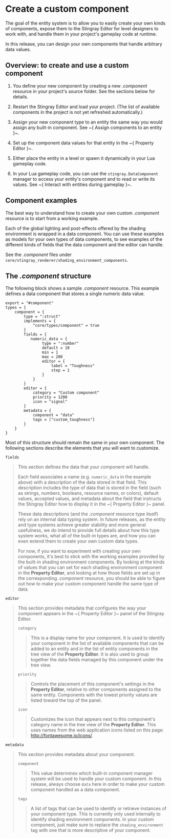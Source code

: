 # Create a custom component

The goal of the entity system is to allow you to easily create your own kinds of components, expose them to the Stingray Editor for level designers to work with, and handle them in your project's gameplay code at runtime.

In this release, you can design your own components that handle arbitrary data values.

## Overview: to create and use a custom component

1.	You define your new component by creating a new *.component* resource in your project's source folder. See the sections below for details.

1.	Restart the Stingray Editor and load your project. (The list of available components in the project is not yet refreshed automatically.)

1.	Assign your new component type to an entity the same way you would assign any built-in component. See ~{ Assign components to an entity }~.

1.	Set up the component data values for that entity in the ~{ Property Editor }~.

1.	Either place the entity in a level or spawn it dynamically in your Lua gameplay code.

1.	In your Lua gameplay code, you can use the `stingray.DataComponent` manager to access your entity's component and to read or write its values. See ~{ Interact with entities during gameplay }~.

## Component examples

The best way to understand how to create your own custom *.component* resource is to start from a working example.

Each of the global lighting and post-effects offered by the shading environment is wrapped in a data component. You can use these examples as models for your own types of data components, to see examples of the different kinds of fields that the data component and the editor can handle.

See the *.component* files under `core/stingray_renderer/shading_environment_components`.

## The *.component* structure

The following block shows a sample *.component* resource. This example defines a data component that stores a single numeric data value.

~~~{sjson}
export = "#component"
types = {
    component = {
        type = ":struct"
        implements = {
            "core/types/component" = true
        }
        fields = {
           numeric_data = {
                type = ":number"
                default = 10
                min = 1
                max = 200
                editor = {
                    label = "Toughness"
                    step = 1
                }
            }
        }
        editor = {
            category = "Custom component"
            priority = 1200
            icon = "signal"
        }
        metadata = {
            component = "data"
            tags = ["custom_toughness"]
        }
    }
}
~~~

Most of this structure should remain the same in your own component. The following sections describe the elements that you will want to customize.

`fields`

>   This section defines the data that your component will handle.
>
>   Each field associates a name (e.g. `numeric_data` in the example above) with a description of the data stored in that field. This description includes the type of data that is stored in the field (such as strings, numbers, booleans, resource names, or colors), default values, accepted values, and metadata about the field that instructs the Stingray Editor how to display it in the ~{ Property Editor }~ panel.
>
>   These data descriptions (and the *.component* resource type itself) rely on an internal data typing system. In future releases, as the entity and type systems achieve greater stability and more general usefulness, we do intend to provide full details about how this type system works, what all of the built-in types are, and how you can even extend them to create your own custom data types.
>
>   For now, if you want to experiment with creating your own components, it's best to stick with the working examples provided by the built-in shading environment components. By looking at the kinds of values that you can set for each shading environment component in the **Property Editor**, and looking at how those fields are set up in the corresponding *.component* resource, you should be able to figure out how to make your custom component handle the same type of data.

`editor`

>   This section provides metadata that configures the way your component appears in the ~{ Property Editor }~ panel of the Stingray Editor.
>
>   `category`
>
>   >	This is a display name for your component. It is used to identify your component in the list of available components that can be added to an entity and in the list of entity components in the tree view of the **Property Editor**. It is also used to group together the data fields managed by this component under the tree view.
>
>   `priority`
>
>   >	Controls the placement of this component's settings in the **Property Editor**, relative to other components assigned to the same entity. Components with the lowest priority values are listed toward the top of the panel.
>
>   `icon`
>
>   >	Customizes the icon that appears next to this component's category name in the tree view of the **Property Editor**. This uses names from the web application icons listed on this page: <http://fontawesome.io/icons/>.

`metadata`

>   This section provides metadata about your component.
>
>   `component`
>
>   >	This value determines which built-in component manager system will be used to handle your custom component. In this release, always choose `data` here in order to make your custom component handled as a data component.
>
>   `tags`
>
>   >	A list of tags that can be used to identify or retrieve instances of your component type. This is currently only used internally to identify shading environment components. In your custom component, just make sure to replace the `shading_environment` tag with one that is more descriptive of your component.
